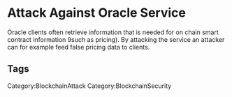 # Attack Against Oracle Service

Oracle clients often retrieve information that is needed for on chain smart contract information 9such as pricing). By attacking the service an attacker can for example feed false pricing data to clients.

## Tags

Category:BlockchainAttack
Category:BlockchainSecurity
